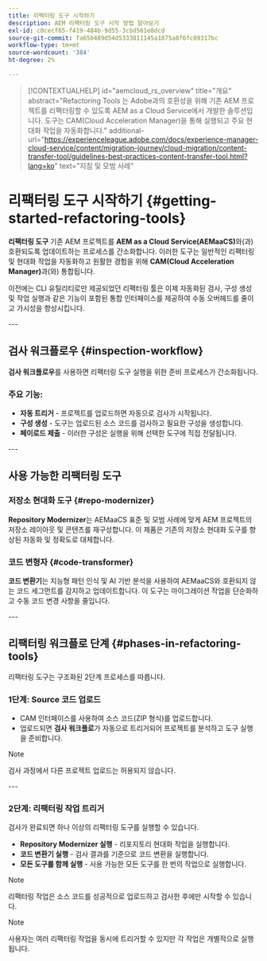 ```yaml
---
title: 리팩터링 도구 시작하기
description: AEM 리팩터링 도구 시작 방법 알아보기
exl-id: c0cecf65-f419-484b-9d55-3cbd561e8dcd
source-git-commit: fa65b489d54d5333811145a1875a8f6fc89317bc
workflow-type: tm+mt
source-wordcount: '384'
ht-degree: 2%

---
```



>[!CONTEXTUALHELP]
>id="aemcloud_rs_overview"
>title="개요"
>abstract="Refactoring Tools 는 Adobe과의 호환성을 위해 기존 AEM 프로젝트를 리팩터링할 수 있도록 AEM as a Cloud Service에서 개발한 솔루션입니다. 도구는 CAM(Cloud Acceleration Manager)을 통해 실행되고 주요 현대화 작업을 자동화합니다."
>additional-url="https://experienceleague.adobe.com/docs/experience-manager-cloud-service/content/migration-journey/cloud-migration/content-transfer-tool/guidelines-best-practices-content-transfer-tool.html?lang=ko" text="지침 및 모범 사례"

# 리팩터링 도구 시작하기 {#getting-started-refactoring-tools}

**리팩터링 도구** 기존 AEM 프로젝트를 **AEM as a Cloud Service(AEMaaCS)**&#x200B;와(과) 호환되도록 업데이트하는 프로세스를 간소화합니다. 이러한 도구는 일반적인 리팩터링 및 현대화 작업을 자동화하고 원활한 경험을 위해 **CAM(Cloud Acceleration Manager)**&#x200B;과(와) 통합됩니다.

이전에는 CLI 유틸리티로만 제공되었던 리팩터링 툴은 이제 자동화된 검사, 구성 생성 및 작업 실행과 같은 기능이 포함된 통합 인터페이스를 제공하여 수동 오버헤드를 줄이고 가시성을 향상시킵니다.

&#x200B;---

## 검사 워크플로우 {#inspection-workflow}

**검사 워크플로우**&#x200B;를 사용하면 리팩터링 도구 실행을 위한 준비 프로세스가 간소화됩니다.

### 주요 기능:

* **자동 트리거** - 프로젝트를 업로드하면 자동으로 검사가 시작됩니다.
* **구성 생성** - 도구는 업로드된 소스 코드를 검사하고 필요한 구성을 생성합니다.
* **페이로드 제출** - 이러한 구성은 실행을 위해 선택한 도구에 직접 전달됩니다.

&#x200B;---

## 사용 가능한 리팩터링 도구

### 저장소 현대화 도구 {#repo-modernizer}

**Repository Modernizer**&#x200B;는 AEMaaCS 표준 및 모범 사례에 맞게 AEM 프로젝트의 저장소 레이아웃 및 콘텐츠를 재구성합니다. 이 제품은 기존의 저장소 현대화 도구를 향상된 자동화 및 정확도로 대체합니다.

### 코드 변형자 {#code-transformer}

**코드 변환기**&#x200B;는 지능형 패턴 인식 및 AI 기반 분석을 사용하여 AEMaaCS와 호환되지 않는 코드 세그먼트를 감지하고 업데이트합니다. 이 도구는 마이그레이션 작업을 단순화하고 수동 코드 변경 사항을 줄입니다.

&#x200B;---

## 리팩터링 워크플로 단계 {#phases-in-refactoring-tools}

리팩터링 도구는 구조화된 2단계 프로세스를 따릅니다.

### 1단계: Source 코드 업로드

* CAM 인터페이스를 사용하여 소스 코드(ZIP 형식)를 업로드합니다.
* 업로드되면 **검사 워크플로**&#x200B;가 자동으로 트리거되어 프로젝트를 분석하고 도구 실행을 준비합니다.

>[!NOTE]
>검사 과정에서 다른 프로젝트 업로드는 허용되지 않습니다.

&#x200B;---

### 2단계: 리팩터링 작업 트리거

검사가 완료되면 하나 이상의 리팩터링 도구를 실행할 수 있습니다.

* **Repository Modernizer 실행** - 리포지토리 현대화 작업을 실행합니다.
* **코드 변환기 실행** - 검사 결과를 기준으로 코드 변환을 실행합니다.
* **모든 도구를 함께 실행** - 사용 가능한 모든 도구를 한 번의 작업으로 실행합니다.

>[!NOTE]
>리팩터링 작업은 소스 코드를 성공적으로 업로드하고 검사한 후에만 시작할 수 있습니다.

>[!NOTE]
>사용자는 여러 리팩터링 작업을 동시에 트리거할 수 있지만 각 작업은 개별적으로 실행됩니다.
